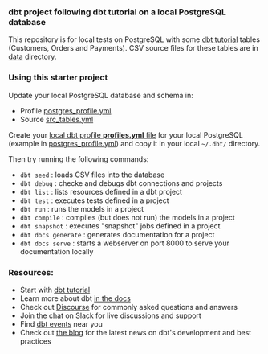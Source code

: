 
### dbt project following dbt tutorial on a local PostgreSQL database

This repository is for local tests on PostgreSQL with some [dbt tutorial](https://docs.getdbt.com/tutorial/setting-up) tables (Customers, Orders and Payments). CSV source files for these tables are in [data](https://github.com/victorcouste/dbt-local-postgresql-tutorial/tree/master/data) directory.


### Using this starter project

Update your local PostgreSQL database and schema in:
- Profile [postgres_profile.yml](https://github.com/victorcouste/dbt-local-postgresql-tutorial/tree/master/postgres_profile.yml)
- Source [src_tables.yml](https://github.com/victorcouste/dbt-local-postgresql-tutorial/tree/master/models/staging/src_tables.yml)

Create your [local dbt profile **profiles.yml** file](https://docs.getdbt.com/reference/profiles.yml) for your local PostgreSQL (example in [postgres_profile.yml](https://github.com/victorcouste/dbt-local-postgresql-tutorial/tree/master/postgres_profile.yml)) and copy it in your local `~/.dbt/` directory.


Then try running the following commands:
- `dbt seed` : loads CSV files into the database
- `dbt debug` : checke and debugs dbt connections and projects
- `dbt list` : lists resources defined in a dbt project
- `dbt test` : executes tests defined in a project
- `dbt run` : runs the models in a project
- `dbt compile` : compiles (but does not run) the models in a project
- `dbt snapshot` : executes "snapshot" jobs defined in a project
- `dbt docs generate` : generates documentation for a project
- `dbt docs serve` : starts a webserver on port 8000 to serve your documentation locally


### Resources:
- Start with [dbt tutorial](https://docs.getdbt.com/tutorial/setting-up)
- Learn more about dbt [in the docs](https://docs.getdbt.com/docs/introduction)
- Check out [Discourse](https://discourse.getdbt.com/) for commonly asked questions and answers
- Join the [chat](http://slack.getdbt.com/) on Slack for live discussions and support
- Find [dbt events](https://events.getdbt.com) near you
- Check out [the blog](https://blog.getdbt.com/) for the latest news on dbt's development and best practices
